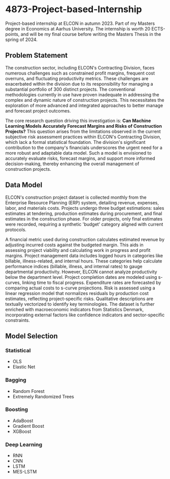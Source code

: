 # 4873-Project-based-Internship
Project-based internship at ELCON in autumn 2023.
Part of my Masters degree in Economics at Aarhus University. The internship is worth 20 ECTS-points, and will be my final course before writing the Masters Thesis in the spring of 2024.

## Problem Statement
The construction sector, including ELCON's Contracting Division, faces numerous challenges such as constrained profit margins, frequent cost overruns, and fluctuating productivity metrics. These challenges are exacerbated within the division due to its responsibility for managing a substantial portfolio of 300 distinct projects. The conventional methodologies currently in use have proven inadequate in addressing the complex and dynamic nature of construction projects. This necessitates the exploration of more advanced and integrated approaches to better manage and forecast project outcomes.

The core research question driving this investigation is:
**Can Machine Learning Models Accurately Forecast Margins and Risks of Construction Projects?**
This question arises from the limitations observed in the current subjective risk assessment practices within ELCON's Contracting Division, which lack a formal statistical foundation. The division's significant contribution to the company's financials underscores the urgent need for a more robust and adaptable data model. Such a model is envisioned to accurately evaluate risks, forecast margins, and support more informed decision-making, thereby enhancing the overall management of construction projects.

## Data Model
ELCON's construction project dataset is collected monthly from the Enterprise Resource Planning (ERP) system, detailing revenue, expenses, labor, and materials costs. Projects undergo three budget estimations: sales estimates at tendering, production estimates during procurement, and final estimates in the construction phase. For older projects, only final estimates were recorded, requiring a synthetic 'budget' category aligned with current protocols.

A financial metric used during construction calculates estimated revenue by adjusting incurred costs against the budgeted margin. This aids in assessing project viability and calculating work in progress and profit margins. Project management data includes logged hours in categories like billable, illness-related, and internal hours. These categories help calculate performance indices (billable, illness, and internal rates) to gauge departmental productivity. However, ELCON cannot analyze productivity below the department level. Project completion dates are modeled using s-curves, linking time to fiscal progress. Expenditure rates are forecasted by comparing actual costs to s-curve projections. Risk is assessed using a linear regression model that normalizes residuals by production cost estimates, reflecting project-specific risks. Qualitative descriptions are textually vectorized to identify key terminologies. The dataset is further enriched with macroeconomic indicators from Statistics Denmark, incorporating external factors like confidence indicators and sector-specific constraints.

## Model Selection

### Statistical
- OLS
- Elastic Net

### Bagging
- Random Forest
- Extremely Randomized Trees

### Boosting
- AdaBoost
- Gradient Boost
- XGBoost

### Deep Learning
- RNN
- CNN
- LSTM
- MES-LSTM
